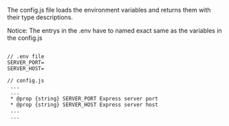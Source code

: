 The config.js file loads the environment variables and returns them with their type descriptions.

Notice: The entrys in the .env have to named exact same as the variables in the config.js



```

// .env file
SERVER_PORT=
SERVER_HOST=
```

```
// config.js
 ...
 ...
 * @prop {string} SERVER_PORT Express server port
 * @prop {string} SERVER_HOST Express server host
 ...
 ...
```
